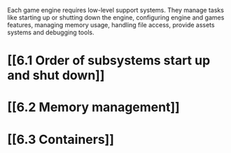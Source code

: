 Each game engine requires low-level support systems.
They manage tasks like starting up or shutting down the engine, configuring engine and games features, managing memory usage, handling file access, provide assets systems and debugging tools.
# [[6.1 Order of subsystems start up and shut down]]
# [[6.2 Memory management]]
# [[6.3 Containers]]


